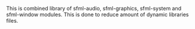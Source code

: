 This is combined library of sfml-audio, sfml-graphics, sfml-system and sfml-window modules.
This is done to reduce amount of dynamic libraries files.